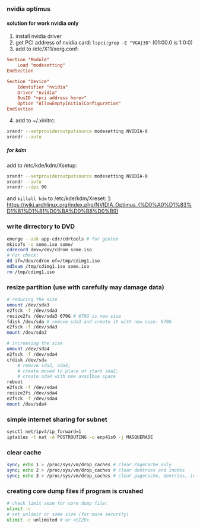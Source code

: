 ### nvidia optimus
#### solution for work nvidia only
 1. install nvidia driver
 2. get PCI address of nvidia card: `lspci|grep -E "VGA|3D"` (01:00.0 is 1:0:0)
 3. add to /etc/X11/xorg.conf:
```conf
Section "Module"
    Load "modesetting"
EndSection

Section "Device"
    Identifier "nvidia"
    Driver "nvidia"
    BusID "<pci address here>"
    Option "AllowEmptyInitialConfiguration"
EndSection
```
 4. add to ~/.xinitrc:
```sh
xrandr --setprovideroutputsource modesetting NVIDIA-0
xrandr --auto
```
##### for kdm
add to /etc/kde/kdm/Xsetup:
```sh
xrandr --setprovideroutputsource modesetting NVIDIA-0
xrandr --auto
xrandr --dpi 96
```
and `killall kdm` to /etc/kde/kdm/Xreset:
[1]: https://wiki.archlinux.org/index.php/NVIDIA_Optimus_(%D0%A0%D1%83%D1%81%D1%81%D0%BA%D0%B8%D0%B9)

### write dirrectory to DVD
```sh
emerge --ask app-cdr/cdrtools # for gentoo
mkisofs -o some.iso some/
cdrecord dev=/dev/cdrom some.iso
# For check:
dd if=/dev/cdrom of=/tmp/cdimg1.iso
md5sum /tmp/cdimg1.iso some.iso
rm /tmp/cdimg1.iso
```
[1]: https://wiki.gentoo.org/wiki/CD/DVD/BD_writing

### resize partition (use with carefully may damage data)
```sh
# reducing the size
umount /dev/sda3
e2fsck -f /dev/sda3
resize2fs /dev/sda3 670G # 670G is new size
fdisk /dev/sda # remove sda3 and create it with new size: 670G
e2fsck -f /dev/sda3
mount /dev/sda3

# increasing the size
umount /dev/sda4
e2fsck -f /dev/sda4
cfdisk /dev/sda
    # remove sda3, sda4;
    # create moved to place of start sda2;
    # create sda4 with new availbse space
reboot
e2fsck -f /dev/sda4
resize2fs /dev/sda4
e2fsck -f /dev/sda4
mount /dev/sda4
```

### simple internet sharing for subnet
```sh
sysctl net/ipv4/ip_forward=1
iptables -t nat -A POSTROUTING -o enp41s0 -j MASQUERADE
```

### clear cache
```sh
sync; echo 1 > /proc/sys/vm/drop_caches # clear PageCache only
sync; echo 2 > /proc/sys/vm/drop_caches # clear dentries and inodes
sync; echo 3 > /proc/sys/vm/drop_caches # clear pagecache, dentries, inodes
```
[1]: https://www.tecmint.com/clear-ram-memory-cache-buffer-and-swap-space-on-linux/

### creating core dump files if program is crushed
```sh
# check limit seze for core dump file:
ulimit -c
# set unlimit or some size (for more security)
ulimit -c unlimited # or <SIZE>
```
[1]: https://stackoverflow.com/questions/6152232/how-to-generate-core-dump-file-in-ubuntu
